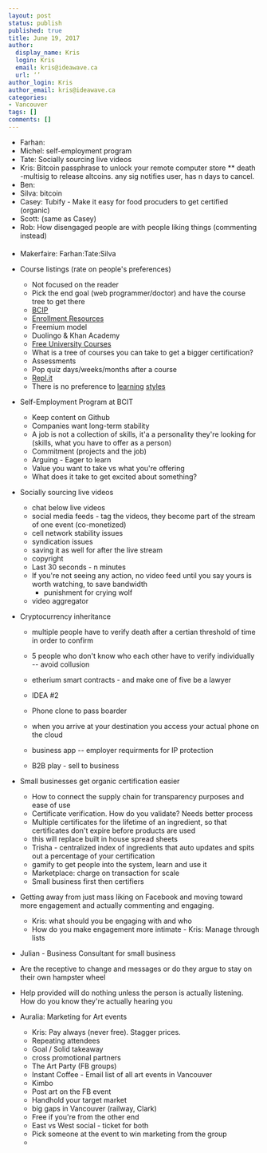 ```yaml
---
layout: post
status: publish
published: true
title: June 19, 2017
author:
  display_name: Kris
  login: Kris
  email: kris@ideawave.ca
  url: ‘’
author_login: Kris
author_email: kris@ideawave.ca
categories:
- Vancouver
tags: []
comments: []
---
```


* Farhan: 
* Michel: self-employment program
* Tate: Socially sourcing live videos
* Kris: Bitcoin passphrase to unlock your remote computer store
** death -multisig to release altcoins. any sig notifies user, has n days to cancel.
* Ben: 
* Silva: bitcoin
* Casey: Tubify - Make it easy for food procuders to get certified (organic)
* Scott: (same as Casey)
* Rob: How disengaged people are with people liking things (commenting instead)


#### 

* Makerfaire: Farhan:Tate:Silva
* Course listings (rate on people's preferences)
	* Not focused on the reader
	* Pick the end goal (web programmer/doctor) and have the course tree to get there
	* [BCIP](https://www.tpsgc-pwgsc.gc.ca/app-acq/picc-bcip/index-eng.html)
	* [Enrollment Resources](https://enrollmentresources.com/)
	* Freemium model
	* Duolingo & Khan Academy
	* [Free University Courses](http://www.krisconstable.com/free-university-courses/)
	* What is a tree of courses you can take to get a bigger certification?
	* Assessments
	* Pop quiz days/weeks/months after a course
	* [Repl.it](https://repl.it/)
	* There is no preference to [learning](https://www.wired.com/2015/01/need-know-learning-styles-myth-two-minutes/) [styles](https://qz.com/585143/the-concept-of-different-learning-styles-is-one-of-the-greatest-neuroscience-myths/)
* Self-Employment Program at BCIT
	* Keep content on Github
	* Companies want long-term stability
	* A job is not a collection of skills, it'a a personality they're looking for (skills, what you have to offer as a person)
	* Commitment (projects and the job)
	* Arguing - Eager to learn 
	* Value you want to take vs what you're offering
	* What does it take to get excited about something?
* Socially sourcing live videos
	* chat below live videos
	* social media feeds - tag the videos, they become part of the stream of one event (co-monetized)
	* cell network stability issues
	* syndication issues
	* saving it as well for after the live stream
	* copyright
	* Last 30 seconds - n minutes
	* If you're not seeing any action, no video feed until you say yours is worth watching, to save bandwidth
		* punishment for crying wolf
	* video aggregator
* Cryptocurrency inheritance 

	* multiple people have to verify death after a certian threshold of time in order to confirm 
	* 5 people who don't know who each other have to verify individually -- avoid collusion
	* etherium smart contracts - and make one of five be a lawyer
	
	* IDEA #2
	
	* Phone clone to pass boarder
	* when you arrive at your destination you access your actual phone on the cloud 
	* business app -- employer requirments for IP protection
	* B2B play - sell to business 
	
* Small businesses get organic certification easier
	* How to connect the supply chain for transparency purposes and ease of use
	* Certificate verification.  How do you validate? Needs better process
	* Multiple certificates for the lifetime of an ingredient, so that certificates don't expire before products are used
	* this will replace built in house spread sheets
	* Trisha - centralized index of ingredients that auto updates and spits out a percentage of your certification
	* gamify to get people into the system, learn and use it
	* Marketplace: charge on transaction for scale
	* Small business first then certifiers 

* Getting away from just mass liking on Facebook and moving toward more engagement and actually commenting and engaging.
	* Kris: what should you be engaging with and who
	* How do you make engagement more intimate - Kris: Manage through lists 

*	Julian - Business Consultant for small business
* Are the receptive to change and messages or do they argue to stay on their own hampster wheel
*  Help provided will do nothing unless the person is actually listening.  How do you know they're actually hearing you

* Auralia: Marketing for Art events
	* Kris: Pay always (never free). Stagger prices.
	* Repeating attendees
	* Goal / Solid takeaway
	* cross promotional partners
	* The Art Party (FB groups)
	* Instant Coffee - Email list of all art events in Vancouver
 	* Kimbo 
 	* Post art on the FB event
 	* Handhold your target market
 	* big gaps in Vancouver (railway, Clark)
 	* Free if you're from the other end 
 	* East vs West social - ticket for both
 	* Pick someone at the event to win marketing from the group
 	* 


